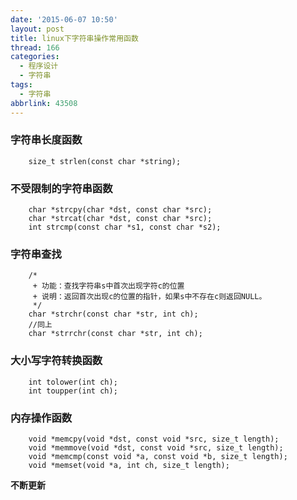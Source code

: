 ```yaml
---
date: '2015-06-07 10:50'
layout: post
title: linux下字符串操作常用函数
thread: 166
categories:
  - 程序设计
  - 字符串
tags:
  - 字符串
abbrlink: 43508
---
```


### 字符串长度函数
        size_t strlen(const char *string);
### 不受限制的字符串函数
        char *strcpy(char *dst, const char *src);
        char *strcat(char *dst, const char *src);
        int strcmp(const char *s1, const char *s2);
<!---more--->
### 字符串查找
        /*
         + 功能：查找字符串s中首次出现字符c的位置
         + 说明：返回首次出现c的位置的指针，如果s中不存在c则返回NULL。
         */
        char *strchr(const char *str, int ch);
        //同上
        char *strrchr(const char *str, int ch);

### 大小写字符转换函数
        int tolower(int ch);
        int toupper(int ch);
### 内存操作函数
        void *memcpy(void *dst, const void *src, size_t length);
        void *memmove(void *dst, const void *src, size_t length);
        void *memcmp(const void *a, const void *b, size_t length);
        void *memset(void *a, int ch, size_t length);

**不断更新**
